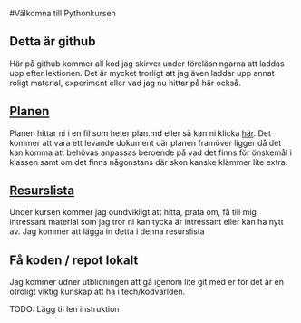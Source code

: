 #Välkomna till Pythonkursen

## Detta är github

Här på github kommer all kod jag skirver under föreläsningarna att laddas upp efter lektionen. Det är mycket trorligt att jag även laddar upp annat roligt material, experiment eller vad jag nu hittar på här också.

## [Planen](plan.md)

Planen hittar ni i en fil som heter plan.md eller så kan ni klicka [här](plan.md). Det kommer att vara ett levande dokument där planen framöver ligger då det kan komma att behövas anpassas beroende på vad det finns för önskemål i klassen samt om det finns någonstans där skon kanske klämmer lite extra.

## [Resurslista](resources.md)

Under kursen kommer jag oundvikligt att hitta, prata om, få till mig intressant material som jag tror ni kan tycka är intressant eller kan ha nytt av. Jag kommer att lägga in detta i denna resurslista

## Få koden / repot lokalt

Jag kommer udner utblidningen att gå igenom lite git med er för det är en otroligt viktig kunskap att ha i tech/kodvärlden.

TODO: Lägg til len instruktion
